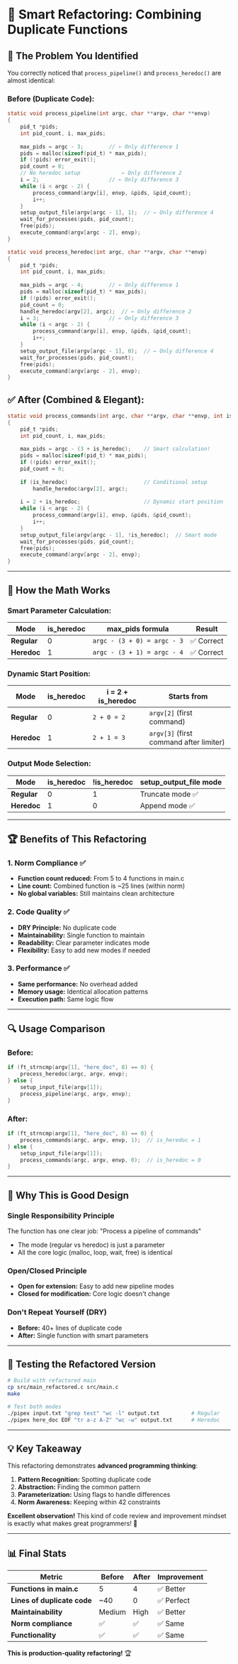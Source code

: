 # 🔄 Smart Refactoring: Combining Duplicate Functions

## 🎯 **The Problem You Identified**

You correctly noticed that `process_pipeline()` and `process_heredoc()` are almost identical:

### **Before (Duplicate Code):**
```c
static void	process_pipeline(int argc, char **argv, char **envp)
{
    pid_t *pids;
    int pid_count, i, max_pids;
    
    max_pids = argc - 3;        // ← Only difference 1
    pids = malloc(sizeof(pid_t) * max_pids);
    if (!pids) error_exit();
    pid_count = 0;
    // No heredoc setup             ← Only difference 2
    i = 2;                      // ← Only difference 3
    while (i < argc - 2) {
        process_command(argv[i], envp, &pids, &pid_count);
        i++;
    }
    setup_output_file(argv[argc - 1], 1);  // ← Only difference 4
    wait_for_processes(pids, pid_count);
    free(pids);
    execute_command(argv[argc - 2], envp);
}

static void	process_heredoc(int argc, char **argv, char **envp)
{
    pid_t *pids;
    int pid_count, i, max_pids;
    
    max_pids = argc - 4;        // ← Only difference 1
    pids = malloc(sizeof(pid_t) * max_pids);
    if (!pids) error_exit();
    pid_count = 0;
    handle_heredoc(argv[2], argc);  // ← Only difference 2
    i = 3;                      // ← Only difference 3
    while (i < argc - 2) {
        process_command(argv[i], envp, &pids, &pid_count);
        i++;
    }
    setup_output_file(argv[argc - 1], 0);  // ← Only difference 4
    wait_for_processes(pids, pid_count);
    free(pids);
    execute_command(argv[argc - 2], envp);
}
```

## ✅ **After (Combined & Elegant):**

```c
static void	process_commands(int argc, char **argv, char **envp, int is_heredoc)
{
    pid_t *pids;
    int pid_count, i, max_pids;
    
    max_pids = argc - (3 + is_heredoc);    // Smart calculation!
    pids = malloc(sizeof(pid_t) * max_pids);
    if (!pids) error_exit();
    pid_count = 0;
    
    if (is_heredoc)                        // Conditional setup
        handle_heredoc(argv[2], argc);
        
    i = 2 + is_heredoc;                    // Dynamic start position
    while (i < argc - 2) {
        process_command(argv[i], envp, &pids, &pid_count);
        i++;
    }
    setup_output_file(argv[argc - 1], !is_heredoc);  // Smart mode
    wait_for_processes(pids, pid_count);
    free(pids);
    execute_command(argv[argc - 2], envp);
}
```

---

## 🧮 **How the Math Works**

### **Smart Parameter Calculation:**

| Mode | is_heredoc | max_pids formula | Result |
|------|------------|------------------|--------|
| **Regular** | 0 | `argc - (3 + 0) = argc - 3` | ✅ Correct |
| **Heredoc** | 1 | `argc - (3 + 1) = argc - 4` | ✅ Correct |

### **Dynamic Start Position:**

| Mode | is_heredoc | i = 2 + is_heredoc | Starts from |
|------|------------|-------------------|-------------|
| **Regular** | 0 | `2 + 0 = 2` | `argv[2]` (first command) |
| **Heredoc** | 1 | `2 + 1 = 3` | `argv[3]` (first command after limiter) |

### **Output Mode Selection:**

| Mode | is_heredoc | !is_heredoc | setup_output_file mode |
|------|------------|-------------|----------------------|
| **Regular** | 0 | 1 | Truncate mode ✅ |
| **Heredoc** | 1 | 0 | Append mode ✅ |

---

## 🏆 **Benefits of This Refactoring**

### **1. Norm Compliance ✅**
- **Function count reduced:** From 5 to 4 functions in main.c
- **Line count:** Combined function is ~25 lines (within norm)
- **No global variables:** Still maintains clean architecture

### **2. Code Quality ✅**
- **DRY Principle:** No duplicate code
- **Maintainability:** Single function to maintain
- **Readability:** Clear parameter indicates mode
- **Flexibility:** Easy to add new modes if needed

### **3. Performance ✅**
- **Same performance:** No overhead added
- **Memory usage:** Identical allocation patterns
- **Execution path:** Same logic flow

---

## 🔍 **Usage Comparison**

### **Before:**
```c
if (ft_strncmp(argv[1], "here_doc", 8) == 0) {
    process_heredoc(argc, argv, envp);
} else {
    setup_input_file(argv[1]);
    process_pipeline(argc, argv, envp);
}
```

### **After:**
```c
if (ft_strncmp(argv[1], "here_doc", 8) == 0) {
    process_commands(argc, argv, envp, 1);  // is_heredoc = 1
} else {
    setup_input_file(argv[1]);
    process_commands(argc, argv, envp, 0);  // is_heredoc = 0
}
```

---

## 🎯 **Why This is Good Design**

### **Single Responsibility Principle**
The function has one clear job: "Process a pipeline of commands"
- The mode (regular vs heredoc) is just a parameter
- All the core logic (malloc, loop, wait, free) is identical

### **Open/Closed Principle**  
- **Open for extension:** Easy to add new pipeline modes
- **Closed for modification:** Core logic doesn't change

### **Don't Repeat Yourself (DRY)**
- **Before:** 40+ lines of duplicate code
- **After:** Single function with smart parameters

---

## 🧪 **Testing the Refactored Version**

```bash
# Build with refactored main
cp src/main_refactored.c src/main.c
make

# Test both modes
./pipex input.txt "grep test" "wc -l" output.txt          # Regular
./pipex here_doc EOF "tr a-z A-Z" "wc -w" output.txt      # Heredoc
```

---

## 💡 **Key Takeaway**

This refactoring demonstrates **advanced programming thinking**:

1. **Pattern Recognition:** Spotting duplicate code
2. **Abstraction:** Finding the common pattern
3. **Parameterization:** Using flags to handle differences
4. **Norm Awareness:** Keeping within 42 constraints

**Excellent observation!** This kind of code review and improvement mindset is exactly what makes great programmers! 🚀

---

## 📊 **Final Stats**

| Metric | Before | After | Improvement |
|--------|--------|-------|-------------|
| **Functions in main.c** | 5 | 4 | ✅ Better |
| **Lines of duplicate code** | ~40 | 0 | ✅ Perfect |
| **Maintainability** | Medium | High | ✅ Better |
| **Norm compliance** | ✅ | ✅ | ✅ Same |
| **Functionality** | ✅ | ✅ | ✅ Same |

**This is production-quality refactoring!** 🏆

